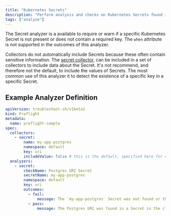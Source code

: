 ```yaml
---
title: "Kubernetes Secrets"
description: "Perform analysis and checks on Kubernetes Secrets found in the cluster"
tags: ["analyze"]
---
```



The Secret analyzer is a available to require or warn if a specific Kubernetes Secret is not present or does not contain a required key.
The `when` attribute is not supported in the outcomes of this analyzer.

Collectors do not automatically include Secrets because these often contain sensitive information.
The [secret collector](https://troubleshoot.sh/docs/collect/secret/), can be included in a set of collectors to include data about the Secret.
It's not recommend, and therefore not the default, to include the values of Secrets.
The most common use of this analyzer it to detect the existence of a specific key in a specific Secret.

## Example Analyzer Definition

```yaml
apiVersion: troubleshoot.sh/v1beta2
kind: Preflight
metadata:
  name: preflight-sample
spec:
  collectors:
    - secret:
        name: my-app-postgres
        namespace: default
        key: uri
        includeValue: false # this is the default, specified here for clarity
  analyzers:
    - secret:
        checkName: Postgres URI Secret
        secretName: my-app-postgres
        namespace: default
        key: uri
        outcomes:
          - fail:
              message: The `my-app-postgres` Secret was not found or the `uri` key was not detected.
          - pass:
              message: The Postgres URI was found in a Secret in the cluster.
```
